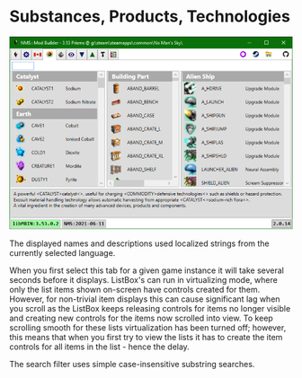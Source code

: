 # Substances, Products, Technologies
![](Tab_GameItems.png)

The displayed names and descriptions used localized strings from the currently selected language.

When you first select this tab for a given game instance it will take several seconds before it displays.
ListBox's can run in virtualizing mode, where only the list items shown on-screen have controls created for them.
However, for non-trivial item displays this can cause significant lag when you scroll as the ListBox
keeps releasing controls for items no longer visible and creating new controls for the items now scrolled into view.
To keep scrolling smooth for these lists virtualization has been turned off;
however, this means that when you first try to view the lists it has to create the item controls for all items in the list - hence the delay.

The search filter uses simple case-insensitive substring searches.

</br>
